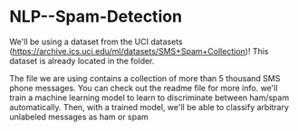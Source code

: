# NLP--Spam-Detection

We'll be using a dataset from the UCI datasets (https://archive.ics.uci.edu/ml/datasets/SMS+Spam+Collection)! This dataset is already located in the folder.

The file we are using contains a collection of more than 5 thousand SMS phone messages. You can check out the readme file for more info.
we'll train a machine learning model to learn to discriminate between ham/spam automatically. Then, with a trained model, we'll be able to classify arbitrary unlabeled messages as ham or spam
